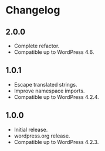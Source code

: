 # Changelog

## 2.0.0

* Complete refactor.
* Compatible up to WordPress 4.6.

## 1.0.1

* Escape translated strings.
* Improve namespace imports.
* Compatible up to WordPress 4.2.4.

## 1.0.0

* Initial release.
* wordpress.org release.
* Compatible up to WordPress 4.2.3.

